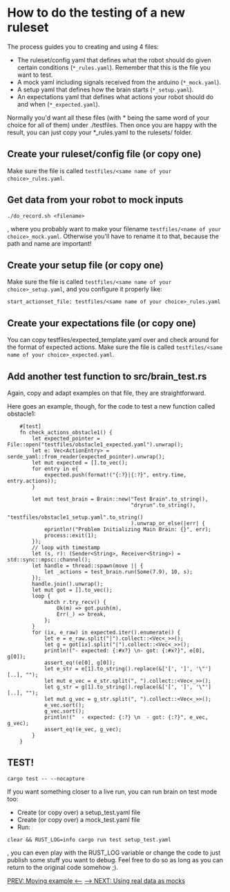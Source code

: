 # How to do the testing of a new ruleset

The process guides you to creating and using 4 files:
- The ruleset/config yaml that defines what the robot should do given certain conditions (`*_rules.yaml`). Remember that this is the file you want to test.
- A mock yaml including signals received from the arduino (`*_mock.yaml`).
- A setup yaml that defines how the brain starts (`*_setup.yaml`).
- An expectations yaml that defines what actions your robot should do and when (`*_expected.yaml`).

Normally you'd want all these files (with * being the same word of your choice for all of them) under ./testfiles. Then once you are happy with the result, you can just copy your *_rules.yaml to the rulesets/ folder.  

## Create your ruleset/config file (or copy one)
Make sure the file is called `testfiles/<same name of your choice>_rules.yaml`.

## Get data from your robot to mock inputs
```
./do_record.sh <filename>
```

, where you probably want to make your filename `testfiles/<name of your choice>_mock.yaml`. Otherwise you'll have to rename it to that, because the path and name are important!

## Create your setup file (or copy one)
Make sure the file is called `testfiles/<same name of your choice>_setup.yaml`, and you configure it properly like:
```
start_actionset_file: testfiles/<same name of your choice>_rules.yaml
```

## Create your expectations file (or copy one)
You can copy testfiles/expected_template.yaml over and check around for the format of expected actions.
Make sure the file is called `testfiles/<same name of your choice>_expected.yaml`.

## Add another test function to src/brain_test.rs
Again, copy and adapt examples on that file, they are straightforward.

Here goes an example, though, for the code to test a new function called obstacle1:
```
    #[test]
    fn check_actions_obstacle1() {
        let expected_pointer = File::open("testfiles/obstacle1_expected.yaml").unwrap();
        let e: Vec<ActionEntry> = serde_yaml::from_reader(expected_pointer).unwrap();
        let mut expected = [].to_vec();
        for entry in e{
            expected.push(format!("{:?}|{:?}", entry.time, entry.actions));
        }

        let mut test_brain = Brain::new("Test Brain".to_string(), 
                                        "dryrun".to_string(), 
                                        "testfiles/obstacle1_setup.yaml".to_string()
                                        ).unwrap_or_else(|err| {
            eprintln!("Problem Initializing Main Brain: {}", err);
            process::exit(1);
        });
        // loop with timestamp 
        let (s, r): (Sender<String>, Receiver<String>) = std::sync::mpsc::channel();
        let handle = thread::spawn(move || {
            let _actions = test_brain.run(Some(7.9), 10, s);
        });
        handle.join().unwrap();
        let mut got = [].to_vec();
        loop {
            match r.try_recv() {
                Ok(m) => got.push(m),
                Err(_) => break,
            };
        }
        for (ix, e_raw) in expected.iter().enumerate() {
            let e = e_raw.split("|").collect::<Vec<_>>();
            let g = got[ix].split("|").collect::<Vec<_>>();
            println!("- expected: {:#x?} \n- got: {:#x?}", e[0], g[0]);
            assert_eq!(e[0], g[0]);
            let e_str = e[1].to_string().replace(&['[', ']', '\"'][..], "");
            let mut e_vec = e_str.split(", ").collect::<Vec<_>>();
            let g_str = g[1].to_string().replace(&['[', ']', '\"'][..], "");
            let mut g_vec = g_str.split(", ").collect::<Vec<_>>();
            e_vec.sort();
            g_vec.sort();
            println!("  - expected: {:?} \n  - got: {:?}", e_vec, g_vec);
            assert_eq!(e_vec, g_vec);
        }
    }
```

## TEST!
```
cargo test -- --nocapture
```

If you want something closer to a live run, you can run brain on test mode too:
- Create (or copy over) a setup_test.yaml file
- Create (or copy over) a mock_test.yaml file
- Run:
```
clear && RUST_LOG=info cargo run test setup_test.yaml
```
, you can even play with the RUST_LOG variable or change the code to just publish some stuff you want to debug. Feel free to do so as long as you can return to the original code somehow ;).

[PREV: Moving example <--](006_MovingExample.md) [--> NEXT: Using real data as mocks](008_TestingWithRealMocks.md)
